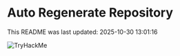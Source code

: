 # Auto Regenerate Repository

This README was last updated: 2025-10-30 13:01:16

 ![TryHackMe](https://tryhackme.com/badge/533634)